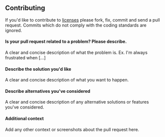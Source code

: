 ## Contributing

If you'd like to contribute to [licenses](https://github.com/YuriyLisovskiy/licenses) please fork, fix, commit and
send a pull request. Commits which do not comply with the coding standards are ignored.

#### Is your pull request related to a problem? Please describe.
A clear and concise description of what the problem is. Ex. I'm always frustrated when [...]

#### Describe the solution you'd like
A clear and concise description of what you want to happen.

#### Describe alternatives you've considered
A clear and concise description of any alternative solutions or features you've considered.

#### Additional context
Add any other context or screenshots about the pull request here.
